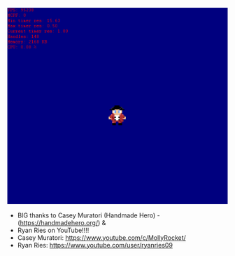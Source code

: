 ![Screenshot](screenshot.PNG)

* BIG thanks to Casey Muratori (Handmade Hero) - (https://handmadehero.org/) &
* Ryan Ries on YouTube!!!!
* Casey Muratori: https://www.youtube.com/c/MollyRocket/
* Ryan Ries:	  https://www.youtube.com/user/ryanries09
